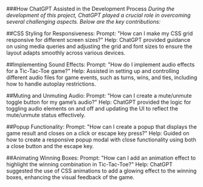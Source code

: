###How ChatGPT Assisted in the Development Process
*During the development of this project, ChatGPT played a crucial role in overcoming several challenging aspects. Below are the key contributions:*

##CSS Styling for Responsiveness:
Prompt: "How can I make my CSS grid responsive for different screen sizes?"
Help: ChatGPT provided guidance on using media queries and adjusting the grid and font sizes to ensure the layout adapts smoothly across various devices.

##Implementing Sound Effects:
Prompt: "How do I implement audio effects for a Tic-Tac-Toe game?"
Help: Assisted in setting up and controlling different audio files for game events, such as turns, wins, and ties, including how to handle autoplay restrictions.

##Muting and Unmuting Audio:
Prompt: "How can I create a mute/unmute toggle button for my game’s audio?"
Help: ChatGPT provided the logic for toggling audio elements on and off and updating the UI to reflect the mute/unmute status effectively.

##Popup Functionality:
Prompt: "How can I create a popup that displays the game result and closes on a click or escape key press?"
Help: Guided on how to create a responsive popup modal with close functionality using both a close button and the escape key.

##Animating Winning Boxes:
Prompt: "How can I add an animation effect to highlight the winning combination in Tic-Tac-Toe?"
Help: ChatGPT suggested the use of CSS animations to add a glowing effect to the winning boxes, enhancing the visual feedback of the game.
